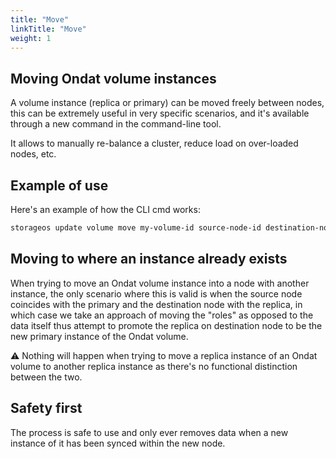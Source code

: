```yaml
---
title: "Move"
linkTitle: "Move"
weight: 1
---
```


## Moving Ondat volume instances

A volume instance (replica or primary) can be moved freely between nodes, this can be extremely useful in very specific scenarios, and it's available through a new command in the command-line tool.

It allows to manually re-balance a cluster, reduce load on over-loaded nodes, etc.

## Example of use

Here's an example of how the CLI cmd works:

```bash
storageos update volume move my-volume-id source-node-id destination-node-id --namespace my-namespace-name
```

## Moving to where an instance already exists

When trying to move an Ondat volume instance into a node with another instance, the only scenario where this is valid is when the source node coincides with the primary and the destination node with the replica, in which case we take an approach of moving the "roles" as opposed to the data itself thus attempt to promote the replica on destination node to be the new primary instance of the Ondat volume.

⚠️ Nothing will happen when trying to move a replica instance of an Ondat volume to another replica instance as there's no functional distinction between the two.

## Safety first

The process is safe to use and only ever removes data when a new instance of it has been synced within the new node.
